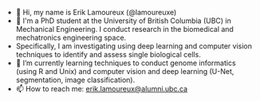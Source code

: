- 👋 Hi, my name is Erik Lamoureux (@lamoureuxe)
- 👀 I'm a PhD student at the University of British Columbia (UBC) in Mechanical Engineering. I conduct research in the biomedical and mechatronics engineering space.
- Specifically, I am investigating using deep learning and computer vision techniques to identify and assess single biological cells. 
- 🌱 I’m currently learning techniques to conduct genome informatics (using R and Unix) and computer vision and deep learning (U-Net, segmentation, image classification).
- 📫 How to reach me: erik.lamoureux@alumni.ubc.ca
